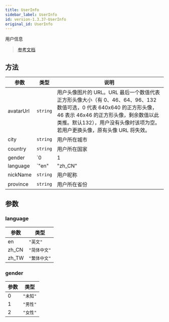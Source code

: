```yaml
---
title: UserInfo
sidebar_label: UserInfo
id: version-1.3.37-UserInfo
original_id: UserInfo
---
```


用户信息

> [参考文档](https://developers.weixin.qq.com/miniprogram/dev/api/open-api/user-info/UserInfo.html)

## 方法

| 参数 | 类型 | 说明 |
| --- | --- | --- |
| avatarUrl | `string` | 用户头像图片的 URL。URL 最后一个数值代表正方形头像大小（有 0、46、64、96、132 数值可选，0 代表 640x640 的正方形头像，46 表示 46x46 的正方形头像，剩余数值以此类推。默认132），用户没有头像时该项为空。若用户更换头像，原有头像 URL 将失效。 |
| city | `string` | 用户所在城市 |
| country | `string` | 用户所在国家 |
| gender | `0 | 1 | 2` | 用户性别 |
| language | `"en" | "zh_CN" | "zh_TW"` | 显示 country，province，city 所用的语言 |
| nickName | `string` | 用户昵称 |
| province | `string` | 用户所在省份 |

## 参数

### language

| 参数 | 类型 |
| --- | --- |
| en | `"英文"` |
| zh_CN | `"简体中文"` |
| zh_TW | `"繁体中文"` |

### gender

| 参数 | 类型 |
| --- | --- |
| 0 | `"未知"` |
| 1 | `"男性"` |
| 2 | `"女性"` |

